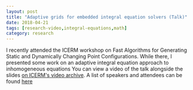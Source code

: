 ```yaml
---
layout: post
title: "Adaptive grids for embedded integral equation solvers (Talk)"
date: 2018-04-21
tags: [research-video,integral-equations,math]
category: research
---
```


I recently attended the ICERM workshop on
Fast Algorithms for Generating Static and
Dynamically Changing Point Configurations.
While there, I presented some work on an adaptive integral
equation approach to inhomogeneous equations
You can view a video of the talk alongside
the slides [on ICERM's video archive](https://icerm.brown.edu/video_archive/#/play/1485). A list of speakers and
attendees can be found [here](https://icerm.brown.edu/programs/sp-s18/w2/)